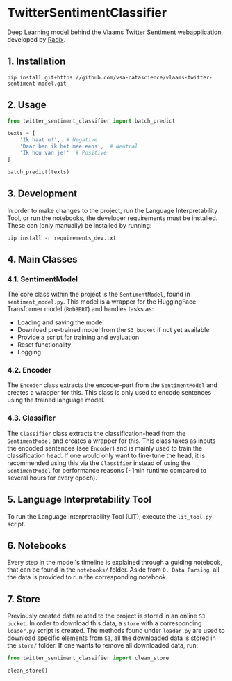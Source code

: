 # TwitterSentimentClassifier

Deep Learning model behind the Vlaams Twitter Sentiment webapplication, developed by [Radix](http://radix.ai).

## 1. Installation

```text
pip install git+https://github.com/vsa-datascience/vlaams-twitter-sentiment-model.git
```


## 2. Usage

```python
from twitter_sentiment_classifier import batch_predict

texts = [
    'Ik haat u!',  # Negative
    'Daar ben ik het mee eens',  # Neutral
    'Ik hou van je!'  # Positive
]

batch_predict(texts)
```


## 3. Development

In order to make changes to the project, run the Language Interpretability Tool, or run the notebooks, the developer
requirements must be installed. These can (only manually) be installed by running:

```
pip install -r requirements_dev.txt
```


## 4. Main Classes

### 4.1. SentimentModel

The core class within the project is the `SentimentModel`, found in `sentiment_model.py`. This model is a wrapper for
the HuggingFace Transformer model (`RobBERT`) and handles tasks as:

- Loading and saving the model
- Download pre-trained model from the `S3 bucket` if not yet available
- Provide a script for training and evaluation
- Reset functionality
- Logging

### 4.2. Encoder

The `Encoder` class extracts the encoder-part from the `SentimentModel` and creates a wrapper for this. This class is
only used to encode sentences using the trained language model.

### 4.3. Classifier

The `Classifier` class extracts the classification-head from the `SentimentModel` and creates a wrapper for this. This
class takes as inputs the encoded sentences (see `Encoder`) and is mainly used to train the classification head. If one
would only want to fine-tune the head, it is recommended using this via the `Classifier` instead of using the
`SentimentModel` for performance reasons (~1min runtime compared to several hours for every epoch).


## 5. Language Interpretability Tool

To run the Language Interpretability Tool (LIT), execute the `lit_tool.py` script.


## 6. Notebooks

Every step in the model's timeline is explained through a guiding notebook, that can be found in the `notebooks/`
folder. Aside from `0. Data Parsing`, all the data is provided to run the corresponding notebook.


## 7. Store

Previously created data related to the project is stored in an online `S3 bucket`. In order to download this data, a
`store` with a corresponding `loader.py` script is created. The methods found under `loader.py` are used to download
specific elements from `S3`, all the downloaded data is stored in the `store/` folder. If one wants to remove all
downloaded data, run:

```python
from twitter_sentiment_classifier import clean_store

clean_store()
```
